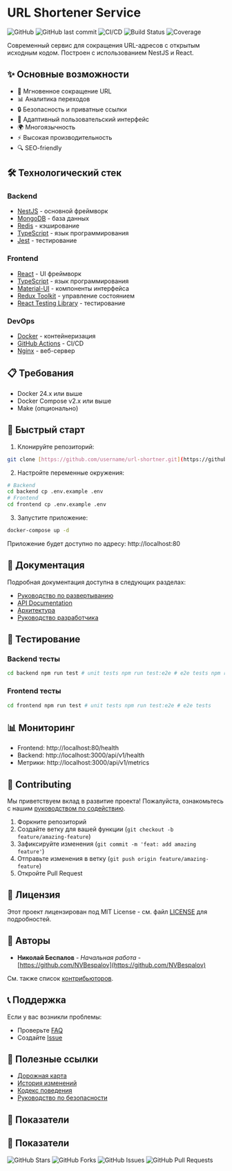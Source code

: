 # URL Shortener Service
![GitHub](https://img.shields.io/github/license/NVBespalov/url-shortner)
![GitHub last commit](https://img.shields.io/github/last-commit/NVBespalov/url-shortner)
![CI/CD](https://github.com/NVBespalov/url-shortner/workflows/CI/CD/badge.svg)
![Build Status](https://img.shields.io/github/actions/workflow/status/NVBespalov/url-shortner/ci.yml)
![Coverage](https://img.shields.io/codecov/c/github/NVBespalov/url-shortner)

Современный сервис для сокращения URL-адресов с открытым исходным кодом. Построен с использованием NestJS и React.

## ✨ Основные возможности

- 🚀 Мгновенное сокращение URL
- 📊 Аналитика переходов
- 🔒 Безопасность и приватные ссылки
- 📱 Адаптивный пользовательский интерфейс
- 🌍 Многоязычность
- ⚡ Высокая производительность
- 🔍 SEO-friendly

## 🛠 Технологический стек

### Backend
- [NestJS](https://nestjs.com/) - основной фреймворк
- [MongoDB](https://www.mongodb.com/) - база данных
- [Redis](https://redis.io/) - кэширование
- [TypeScript](https://www.typescriptlang.org/) - язык программирования
- [Jest](https://jestjs.io/) - тестирование

### Frontend
- [React](https://reactjs.org/) - UI фреймворк
- [TypeScript](https://www.typescriptlang.org/) - язык программирования
- [Material-UI](https://material-ui.com/) - компоненты интерфейса
- [Redux Toolkit](https://redux-toolkit.js.org/) - управление состоянием
- [React Testing Library](https://testing-library.com/react) - тестирование

### DevOps
- [Docker](https://www.docker.com/) - контейнеризация
- [GitHub Actions](https://github.com/features/actions) - CI/CD
- [Nginx](https://nginx.org/) - веб-сервер

## 📋 Требования

- Docker 24.x или выше
- Docker Compose v2.x или выше
- Make (опционально)

## 🚀 Быстрый старт

1. Клонируйте репозиторий:
```bash
git clone [https://github.com/username/url-shortner.git](https://github.com/username/url-shortner.git) cd url-shortner
```
2. Настройте переменные окружения:
```bash
# Backend
cd backend cp .env.example .env
# Frontend
cd frontend cp .env.example .env
```
3. Запустите приложение:
```bash
docker-compose up -d
```

Приложение будет доступно по адресу: http://localhost:80

## 📖 Документация

Подробная документация доступна в следующих разделах:

- [Руководство по развертыванию](./docs/deployment.md)
- [API Documentation](./docs/api.md)
- [Архитектура](./docs/architecture.md)
- [Руководство разработчика](./docs/development.md)

## 🧪 Тестирование

### Backend тесты
```bash
cd backend npm run test # unit tests npm run test:e2e # e2e tests npm run test:cov # test coverage
```

### Frontend тесты
```bash
cd frontend npm run test # unit tests npm run test:e2e # e2e tests
```

## 📊 Мониторинг

- Frontend: http://localhost:80/health
- Backend: http://localhost:3000/api/v1/health
- Метрики: http://localhost:3000/api/v1/metrics

## 🤝 Contributing

Мы приветствуем вклад в развитие проекта! Пожалуйста, ознакомьтесь с нашим [руководством по содействию](./docs/CONTRIBUTING.md).

1. Форкните репозиторий
2. Создайте ветку для вашей функции (`git checkout -b feature/amazing-feature`)
3. Зафиксируйте изменения (`git commit -m 'feat: add amazing feature'`)
4. Отправьте изменения в ветку (`git push origin feature/amazing-feature`)
5. Откройте Pull Request

## 📝 Лицензия

Этот проект лицензирован под MIT License - см. файл [LICENSE](LICENSE) для подробностей.

## 👥 Авторы

- **Николай Беспалов** - *Начальная работа* - [https://github.com/NVBespalov](https://github.com/NVBespalov)

См. также список [контрибьюторов](https://github.com/NVBespalov/url-shortner/contributors).


## 📞 Поддержка

Если у вас возникли проблемы:

- Проверьте [FAQ](./docs/faq.md)
- Создайте [Issue](https://github.com/NVBespalov/url-shortner/issues)

## 🔗 Полезные ссылки

- [Дорожная карта](./docs/ROADMAP.md)
- [История изменений](./CHANGELOG.md)
- [Кодекс поведения](./docs/CODE_OF_CONDUCT.md)
- [Руководство по безопасности](./docs/SECURITY.md)

## 🌟 Показатели

## 🌟 Показатели

![GitHub Stars](https://img.shields.io/github/stars/NVBespalov/url-shortner)
![GitHub Forks](https://img.shields.io/github/forks/NVBespalov/url-shortner)
![GitHub Issues](https://img.shields.io/github/issues/NVBespalov/url-shortner)
![GitHub Pull Requests](https://img.shields.io/github/issues-pr/NVBespalov/url-shortner)
